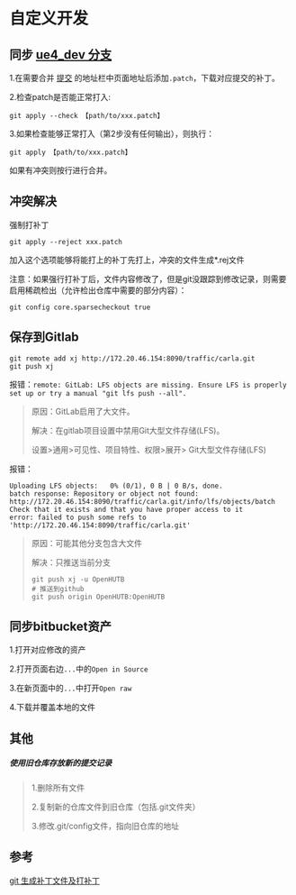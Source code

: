 
# 自定义开发

## 同步 [ue4_dev 分支](https://github.com/carla-simulator/carla/commits/ue4-dev/)

1.在需要合并 [提交](https://github.com/carla-simulator/carla/commit/cf17eb576e866404eabac0c93af3558da0d91be3) 的地址栏中页面地址后添加`.patch`，下载对应提交的补丁。

2.检查patch是否能正常打入:
```shell
git apply --check 【path/to/xxx.patch】
```

3.如果检查能够正常打入（第2步没有任何输出），则执行：
```shell
git apply 【path/to/xxx.patch】
```
如果有冲突则按行进行合并。


## 冲突解决

强制打补丁
```shell
git apply --reject xxx.patch
```
加入这个选项能够将能打上的补丁先打上，冲突的文件生成*.rej文件


注意：如果强行打补丁后，文件内容修改了，但是git没跟踪到修改记录，则需要启用稀疏检出（允许检出仓库中需要的部分内容）：
```shell
git config core.sparsecheckout true
```




## 保存到Gitlab
```shell
git remote add xj http://172.20.46.154:8090/traffic/carla.git
git push xj
```

报错：`remote: GitLab: LFS objects are missing. Ensure LFS is properly set up or try a manual "git lfs push --all".`

> 原因：GitLab启用了大文件。
> 
> 解决：在gitlab项目设置中禁用Git大型文件存储(LFS)。
> 
> 设置>通用>可见性、项目特性、权限>展开> Git大型文件存储(LFS)

报错：
```shell
Uploading LFS objects:   0% (0/1), 0 B | 0 B/s, done.
batch response: Repository or object not found: http://172.20.46.154:8090/traffic/carla.git/info/lfs/objects/batch
Check that it exists and that you have proper access to it
error: failed to push some refs to 'http://172.20.46.154:8090/traffic/carla.git'
```
> 原因：可能其他分支包含大文件
> 
> 解决：只推送当前分支
> ```shell
> git push xj -u OpenHUTB
> # 推送到github
> git push origin OpenHUTB:OpenHUTB
> ```

## 同步bitbucket资产

1.打开对应修改的资产

2.打开页面右边`...`中的`Open in Source`

3.在新页面中的`...`中打开`Open raw`

4.下载并覆盖本地的文件



## 其他

##### 使用旧仓库存放新的提交记录
> 1.删除所有文件
> 
> 2.复制新的仓库文件到旧仓库（包括.git文件夹）
> 
> 3.修改.git/config文件，指向旧仓库的地址


## 参考

[git 生成补丁文件及打补丁](https://blog.csdn.net/xiewenhao12/article/details/117923288)



